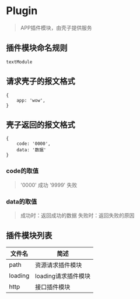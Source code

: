 
# Plugin

> APP插件模块，由壳子提供服务

## 插件模块命名规则

```
textModule

```

## 请求壳子的报文格式

```
{
    app: 'wow',
}

```

## 壳子返回的报文格式

```
{
    code: '0000',
    data: '数据'
}

```
### code的取值
> '0000' 成功
> '9999' 失败

### data的取值
> 成功时：返回成功的数据
> 失败时：返回失败的原因

## 插件模块列表

文件名|简述
---|---
path            | 资源请求插件模块
loading         | loading请求插件模块
http            | 接口插件模块
